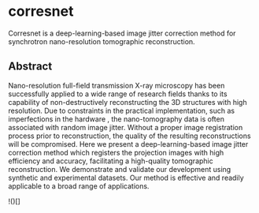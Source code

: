 # corresnet
Corresnet is a deep-learning-based image jitter correction method for synchrotron nano-resolution tomographic reconstruction.


## Abstract

Nano-resolution full-field transmission X-ray microscopy has been successfully applied to a wide range of research fields thanks to its capability of non-destructively reconstructing the 3D structures with high resolution. Due to constraints in the practical implementation, such as imperfections in the hardware , the nano-tomography data is often associated with random image jitter. Without a proper image registration process prior to reconstruction, the quality of the resulting reconstructions will be compromised. Here we present a deep-learning-based image jitter correction method which registers the projection images with high efficiency and accuracy, facilitating a high-quality tomographic reconstruction. We demonstrate and validate our development using synthetic and experimental datasets. Our method is effective and readily applicable to a broad range of applications. 

!()[] 
